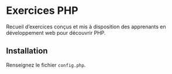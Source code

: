 # Exercices PHP

Recueil d’exercices conçus et mis à disposition des apprenants en développement web pour découvrir PHP.

## Installation

Renseignez le fichier `config.php`.